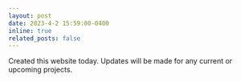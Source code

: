 ```yaml
---
layout: post
date: 2023-4-2 15:59:00-0400
inline: true
related_posts: false
---
```


Created this website today. Updates will be made for any current or upcoming projects.  

